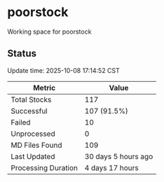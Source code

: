 # poorstock
Working space for poorstock

## Status
Update time: 2025-10-08 17:14:52 CST

| Metric | Value |
|--------|-------|
| Total Stocks | 117 |
| Successful | 107 (91.5%) |
| Failed | 10 |
| Unprocessed | 0 |
| MD Files Found | 109 |
| Last Updated | 30 days 5 hours ago |
| Processing Duration | 4 days 17 hours |

